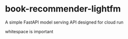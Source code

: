 # book-recommender-lightfm
A simple FastAPI model serving API designed for cloud run

whitespace is important
